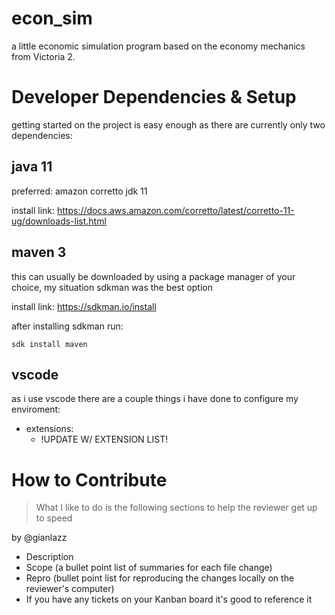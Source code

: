 # econ_sim

a little economic simulation program based on the economy mechanics from Victoria 2.

# Developer Dependencies & Setup
getting started on the project is easy enough as there are currently only two dependencies:
## java 11
preferred: amazon corretto jdk 11

install link: https://docs.aws.amazon.com/corretto/latest/corretto-11-ug/downloads-list.html

## maven 3
this can usually be downloaded by using a package manager of your choice, my situation sdkman was the best option

install link: https://sdkman.io/install

after installing sdkman run:
    
    sdk install maven

## vscode
as i use vscode there are a couple things i have done to configure my enviroment:
- extensions:
  - !UPDATE W/ EXTENSION LIST!
    

# How to Contribute
> What I like to do is the following sections to help the reviewer get up to speed

by @gianlazz

- Description
- Scope (a bullet point list of summaries for each file change)
- Repro (bullet point list for reproducing the changes locally on the reviewer's computer)
- If you have any tickets on your Kanban board it's good to reference it